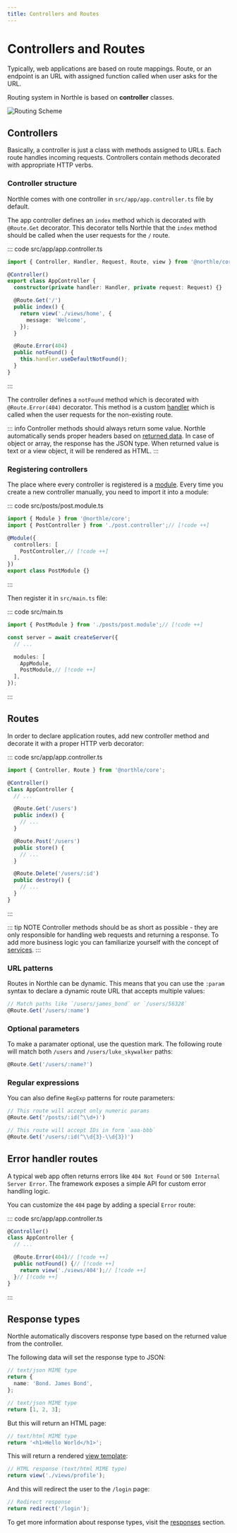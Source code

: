 ```yaml
---
title: Controllers and Routes
---
```


# Controllers and Routes

Typically, web applications are based on route mappings. Route, or  an endpoint is an URL with assigned function called when user asks for the URL.

Routing system in Northle is based on **controller** classes.

![Routing Scheme](./assets/routing.png)

## Controllers

Basically, a controller is just a class with methods assigned to URLs. Each route handles incoming requests. Controllers contain methods decorated with appropriate HTTP verbs.

### Controller structure

Northle comes with one controller in `src/app/app.controller.ts` file by default.

The app controller defines an `index` method which is decorated with `@Route.Get` decorator. This decorator tells Northle that the `index` method should be called when the user requests for the `/` route.

::: code src/app/app.controller.ts
```ts
import { Controller, Handler, Request, Route, view } from '@northle/core';

@Controller()
export class AppController {
  constructor(private handler: Handler, private request: Request) {}

  @Route.Get('/')
  public index() {
    return view('./views/home', {
      message: 'Welcome',
    });
  }

  @Route.Error(404)
  public notFound() {
    this.handler.useDefaultNotFound();
  }
}
```
:::

The controller defines a `notFound` method which is decorated with `@Route.Error(404)` decorator. This method is a custom [handler](/docs/essentials/controllers-and-routes#error-handler-routes) which is called when the user requests for the non-existing route.

::: info
Controller methods should always return some value. Northle automatically sends proper headers based on [returned data](#response-types). In case of object or array, the response has the JSON type. When returned value is text or a view object, it will be rendered as HTML.
:::

### Registering controllers

The place where every controller is registered is a [module](/docs/essentials/modules). Every time you create a new controller manually, you need to import it into a module:

::: code src/posts/post.module.ts
```ts
import { Module } from '@northle/core';
import { PostController } from './post.controller';// [!code ++]

@Module({
  controllers: [
    PostController,// [!code ++]
  ],
})
export class PostModule {}
```
:::

Then register it in `src/main.ts` file:

::: code src/main.ts
```ts
import { PostModule } from './posts/post.module';// [!code ++]

const server = await createServer({
  // ...

  modules: [
    AppModule,
    PostModule,// [!code ++]
  ],
});
```
:::

## Routes

In order to declare application routes, add new controller method and decorate it with a proper HTTP verb decorator:

::: code src/app/app.controller.ts
```ts
import { Controller, Route } from '@northle/core';

@Controller()
class AppController {
  // ...

  @Route.Get('/users')
  public index() {
    // ...
  }

  @Route.Post('/users')
  public store() {
    // ...
  }

  @Route.Delete('/users/:id')
  public destroy() {
    // ...
  }
}
```
:::

::: tip NOTE
Controller methods should be as short as possible - they are only responsible for handling web requests and returning a response. To add more business logic you can familiarize yourself with the concept of [services](/docs/essentials/services).
:::

### URL patterns

Routes in Northle can be dynamic. This means that you can use the `:param` syntax to declare a dynamic route URL that accepts multiple values:

```ts
// Match paths like `/users/james_bond` or `/users/56328`
@Route.Get('/users/:name')
```

### Optional parameters

To make a paramater optional, use the question mark. The following route will match both `/users` and `/users/luke_skywalker` paths:

```ts
@Route.Get('/users/:name?')
```

### Regular expressions

You can also define `RegExp` patterns for route parameters:

```ts
// This route will accept only numeric params
@Route.Get('/posts/:id(^\\d+)')

// This route will accept IDs in form `aaa-bbb`
@Route.Get('/users/:id(^\\d{3}-\\d{3})')
```

## Error handler routes

A typical web app often returns errors like `404 Not Found` or `500 Internal Server Error`. The framework exposes a simple API for custom error handling logic.

You can customize the `404` page by adding a special `Error` route:

::: code src/app/app.controller.ts
```ts
@Controller()
class AppController {
  // ...

  @Route.Error(404)// [!code ++]
  public notFound() {// [!code ++]
    return view('./views/404');// [!code ++]
  }// [!code ++]
}
```
:::

## Response types

Northle automatically discovers response type based on the returned value from the controller.

The following data will set the response type to JSON:

```ts
// text/json MIME type
return {
  name: 'Bond. James Bond',
};
```

```ts
// text/json MIME type
return [1, 2, 3];
```

But this will return an HTML page:

```ts
// text/html MIME type
return '<h1>Hello World</h1>';
```

This will return a rendered [view template](/docs/essentials/views):

```ts
// HTML response (text/html MIME type)
return view('./views/profile');
```

And this will redirect the user to the `/login` page:

```ts
// Redirect response
return redirect('/login');
```

To get more information about response types, visit the [responses](/docs/essentials/responses) section.
